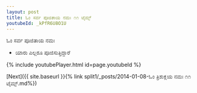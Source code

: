 ```yaml
---
layout: post
title: ಓಂ ಸರ್ವ ಪೂಜಿತಾಯ ನಮಃ ೧೧ ಟೈಮ್ಸ್
youtubeId: _kPfR6U8O1U
---
```

 
 
 ಓಂ ಸರ್ವ ಪೂಜಿತಾಯ ನಮಃ  
 
 -  ಯಾರು ಎಲ್ಲರೂ ಪೂಜಿಸುತ್ತಿದ್ದಾರೆ 
 
  
 
  
 
 
 
 
 
 


{% include youtubePlayer.html id=page.youtubeId %}
 
[Next]({{ site.baseurl }}{% link  split1/_posts/2014-01-08-ಓಂ ತ್ರಿಶುಕ್ಲಯ ನಮಃ ೧೧ ಟೈಮ್ಸ್.md%})
 
